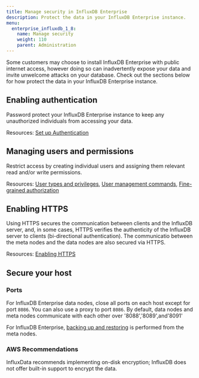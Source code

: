 ```yaml
---
title: Manage security in InfluxDB Enterprise
description: Protect the data in your InfluxDB Enterprise instance.
menu:
  enterprise_influxdb_1_8:
    name: Manage security
    weight: 110
    parent: Administration
---
```


Some customers may choose to install InfluxDB Enterprise with public internet access, however doing so can inadvertently expose your data and invite unwelcome attacks on your database.
Check out the sections below for how protect the data in your InfluxDB Enterprise instance.

## Enabling authentication

Password protect your InfluxDB Enterprise instance to keep any unauthorized individuals
from accessing your data.

Resources:
[Set up Authentication](/influxdb/v1.8/administration/authentication_and_authorization/#set-up-authentication)

## Managing users and permissions

Restrict access by creating individual users and assigning them relevant
read and/or write permissions.

Resources:
[User types and privileges](/influxdb/v1.8/administration/authentication_and_authorization/#user-types-and-privileges),
[User management commands](/influxdb/v1.8/administration/authentication_and_authorization/#user-management-commands),
[Fine-grained authorization](/enterprise_influxdb/v1.8/guides/fine-grained-authorization/)

## Enabling HTTPS

Using HTTPS secures the communication between clients and the InfluxDB server, and, in
some cases, HTTPS verifies the authenticity of the InfluxDB server to clients (bi-directional authentication).
The communicatio between the meta nodes and the data nodes are also secured via HTTPS.

Resources:
[Enabling HTTPS](/enterprise_influxdb/v1.8/guides/https_setup/)

## Secure your host

### Ports

For InfluxDB Enterprise data nodes, close all ports on each host except for port `8086`.
You can also use a proxy to port `8086`.  By default, data nodes and meta nodes communicate with each other over '8088','8089',and'8091'

For InfluxDB Enterprise, [backing up and restoring](/enterprise_influxdb/v1.8/administration/backup-and-restore/) is performed from the meta nodes.


### AWS Recommendations

InfluxData recommends implementing on-disk encryption; InfluxDB does not offer built-in support to encrypt the data.
